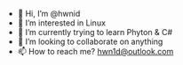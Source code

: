 - 👋 Hi, I’m @hwnid
- 👀 I’m interested in Linux
- 🌱 I’m currently trying to learn Phyton & C#
- 💞️ I’m looking to collaborate on anything
- 📫 How to reach me? hwn1d@outlook.com

<!---
hwnid/hwnid is a ✨ special ✨ repository because its `README.md` (this file) appears on your GitHub profile.
You can click the Preview link to take a look at your changes.
--->
